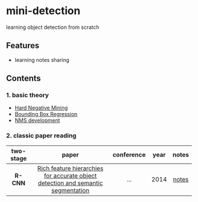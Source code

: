 # mini-detection
learning object detection from scratch

## Features
- learning notes sharing

## Contents
### 1. basic theory
- [Hard Negative Mining](https://github.com/rentainhe/mini-detection/blob/master/notes/theory/Hard-Negative-Mining.md)
- [Bounding Box Regression]()
- [NMS development](https://github.com/rentainhe/mini-detection/blob/master/notes/theory/NMS.md)


### 2. classic paper reading
|two-stage|paper|conference|year|notes|
|:---:|:---:|:---:|:---:|:---:
| __R-CNN__ |[Rich feature hierarchies for accurate object detection and semantic segmentation](https://arxiv.org/abs/1311.2524)|...|2014|[notes](https://github.com/rentainhe/mini-detection/blob/master/notes/model/RCNN.md)

